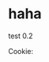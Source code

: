  <h1>haha</h1>
<div id="text">test 0.2</div>
<p> Cookie: </p>
<div id="cookie"></div>

<script>
 document.getElementById("cookie").innerHTML = document.cookie;
</script>
